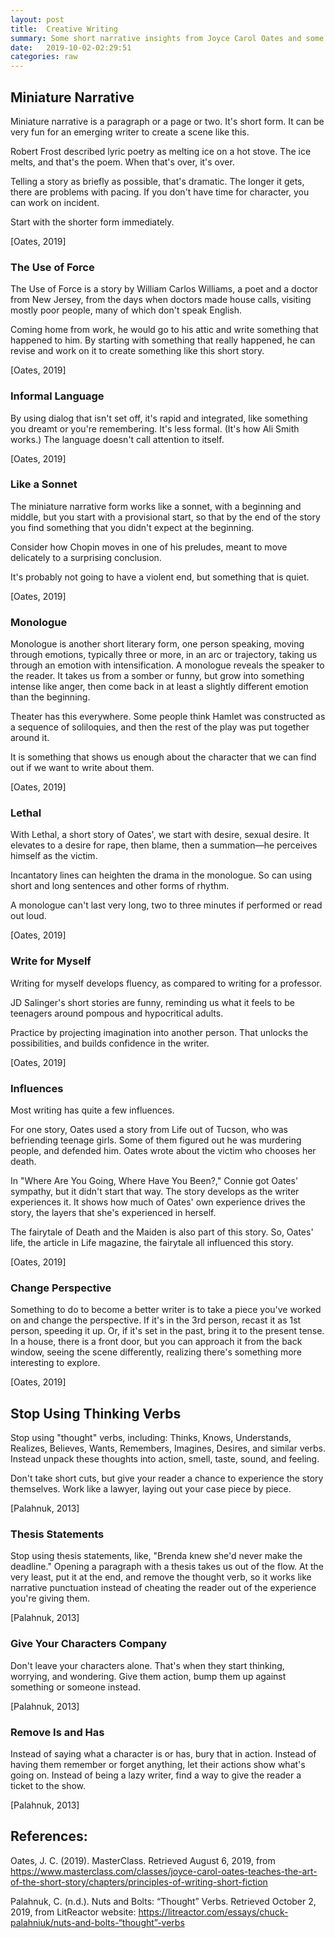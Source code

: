 ```yaml
---
layout: post
title:  Creative Writing
summary: Some short narrative insights from Joyce Carol Oates and some action advice from Chuck Palahnuk.
date:   2019-10-02-02:29:51
categories: raw
---
```

## Miniature Narrative

Miniature narrative is a paragraph or a page or two. It's short form. It can be very fun for an emerging writer to create a scene like this. 

Robert Frost described lyric poetry as melting ice on a hot stove. The ice melts, and that's the poem. When that's over, it's over.

Telling a story as briefly as possible, that's dramatic. The longer it gets, there are problems with pacing. If you don't have time for character, you can work on incident. 

Start with the shorter form immediately.

[Oates, 2019]

### The Use of Force

The Use of Force is a story by William Carlos Williams, a poet and a doctor from New Jersey, from the days when doctors made house calls, visiting mostly poor people, many of which don't speak English.

Coming home from work, he would go to his attic and write something that happened to him. By starting with something that really happened, he can revise and work on it to create something like this short story.

[Oates, 2019]

### Informal Language

By using dialog that isn't set off, it's rapid and integrated, like something you dreamt or you're remembering. It's less formal. (It's how Ali Smith works.) The language doesn't call attention to itself.

[Oates, 2019]

### Like a Sonnet

The miniature narrative form works like a sonnet, with a beginning and middle, but you start with a provisional start, so that by the end of the story you find something that you didn't expect at the beginning. 

Consider how Chopin moves in one of his preludes, meant to move delicately to a surprising conclusion.

It's probably not going to have a violent end, but something that is quiet.

[Oates, 2019]

### Monologue

Monologue is another short literary form, one person speaking, moving through emotions, typically three or more, in an arc or trajectory, taking us through an emotion with intensification. A monologue reveals the speaker to the reader. It takes us from a somber or funny, but grow into something intense like anger, then come back in at least a slightly different emotion than the beginning. 

Theater has this everywhere. Some people think Hamlet was constructed as a sequence of soliloquies, and then the rest of the play was put together around it.

It is something that shows us enough about the character that we can find out if we want to write about them.

[Oates, 2019]

### Lethal

With Lethal, a short story of Oates', we start with desire, sexual desire. It elevates to a desire for rape, then blame, then a summation—he perceives himself as the victim. 

Incantatory lines can heighten the drama in the monologue. So can using short and long sentences and other forms of rhythm.

A monologue can't last very long, two to three minutes if performed or read out loud.

[Oates, 2019]

### Write for Myself

Writing for myself develops fluency, as compared to writing for a professor.

JD Salinger's short stories are funny, reminding us what it feels to be teenagers around pompous and hypocritical adults.

Practice by projecting imagination into another person. That unlocks the possibilities, and builds confidence in the writer.

[Oates, 2019]

### Influences

Most writing has quite a few influences.

For one story, Oates used a story from Life out of Tucson, who was befriending teenage girls. Some of them figured out he was murdering people, and defended him. Oates wrote about the victim who chooses her death.

In "Where Are You Going, Where Have You Been?," Connie got Oates' sympathy, but it didn't start that way. The story develops as the writer experiences it. It shows how much of Oates' own experience drives the story, the layers that she's experienced in herself.

The fairytale of Death and the Maiden is also part of this story. So, Oates' life, the article in Life magazine, the fairytale all influenced this story.

[Oates, 2019]

### Change Perspective

Something to do to become a better writer is to take a piece you've worked on and change the perspective. If it's in the 3rd person, recast it as 1st person, speeding it up. Or, if it's set in the past, bring it to the present tense. In a house, there is a front door, but you can approach it from the back window, seeing the scene differently, realizing there's something more interesting to explore.

[Oates, 2019]

## Stop Using Thinking Verbs

Stop using "thought" verbs, including: Thinks, Knows, Understands, Realizes, Believes, Wants, Remembers, Imagines, Desires, and similar verbs.  Instead unpack these thoughts into action, smell, taste, sound, and feeling.

Don't take short cuts, but give your reader a chance to experience the story themselves. Work like a lawyer, laying out your case piece by piece.

[Palahnuk, 2013]

### Thesis Statements

Stop using thesis statements, like, "Brenda knew she'd never make the deadline." Opening a paragraph with a thesis takes us out of the flow. At the very least, put it at the end, and remove the thought verb, so it works like narrative punctuation instead of cheating the reader out of the experience you're giving them.

[Palahnuk, 2013]

### Give Your Characters Company

Don't leave your characters alone. That's when they start thinking, worrying, and wondering. Give them action, bump them up against something or someone instead.

[Palahnuk, 2013]

### Remove Is and Has

Instead of saying what a character is or has, bury that in action. Instead of having them remember or forget anything, let their actions show what's going on. Instead of being a lazy writer, find a way to give the reader a ticket to the show.

[Palahnuk, 2013]


## References:

Oates, J. C. (2019). MasterClass. Retrieved August 6, 2019, from https://www.masterclass.com/classes/joyce-carol-oates-teaches-the-art-of-the-short-story/chapters/principles-of-writing-short-fiction

Palahnuk, C. (n.d.). Nuts and Bolts: “Thought” Verbs. Retrieved October 2, 2019, from LitReactor website: https://litreactor.com/essays/chuck-palahniuk/nuts-and-bolts-“thought”-verbs

